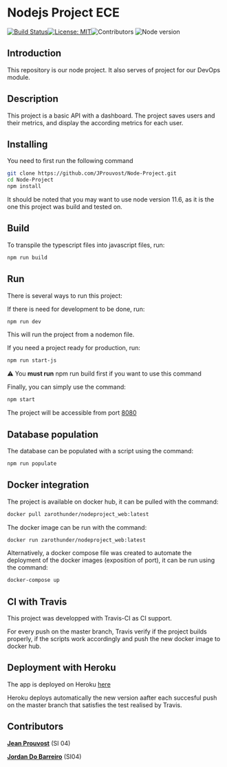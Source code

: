 # Nodejs Project ECE

[![Build Status](https://travis-ci.com/JProuvost/Node-Project.svg?branch=master)](https://travis-ci.com/JProuvost/Node-Project)[![License: MIT](https://img.shields.io/badge/License-MIT-yellow.svg)](LICENSE)![Contributors](https://img.shields.io/badge/Contributors-2-blue)
![Node version](https://img.shields.io/badge/Node%20version-11.6-green)

## Introduction

This repository is our node project. It also serves of project for our DevOps module.

## Description

This project is a basic API with a dashboard. The project saves users and their metrics, and display the according metrics for each user. 

## Installing
You need to first run the following command
```bash
git clone https://github.com/JProuvost/Node-Project.git
cd Node-Project
npm install
```
It should be noted that you may want to use node version 11.6, as it is the one this project was build and tested on.
## Build
To transpile the typescript files into javascript files, run:
```bash
npm run build
```
## Run
There is several ways to run this project:

If there is need for development to be done, run:
```bash
npm run dev
```
This will run the project from a nodemon file.

If you need a project ready for production, run:
```bash
npm run start-js
```
:warning: You **must run** npm run build first if you want to use this command

Finally, you can simply use the command:
```bash
npm start
```

The project will be accessible from port [8080](http://localhost:8080)
## Database population

The database can be populated with a script using the command:
```bash
npm run populate
```

## Docker integration

The project is available on docker hub, it can be pulled with the command:
```bash
docker pull zarothunder/nodeproject_web:latest
```
The docker image can be run with the command:
```bash
docker run zarothunder/nodeproject_web:latest
```

Alternatively, a docker compose file was created to automate the deployment of the docker images (exposition of port), it can be run using the command:
```bash
docker-compose up
```
## CI with Travis

This project was developped with Travis-CI as CI support.

For every push on the master branch, Travis verify if the project builds properly, if the scripts work accordingly and push the new docker image to docker hub.

## Deployment with Heroku

The app is deployed on Heroku [here](https://ecenodeproject.herokuapp.com/login)

Heroku deploys automatically the new version aafter each succesful push on the master branch that satisfies the test realised by Travis.
## Contributors

[**Jean Prouvost**](https://github.com/JProuvost) (SI 04)

[**Jordan Do Barreiro**](https://github.com/jordan-dobarreiro)  (SI04)
